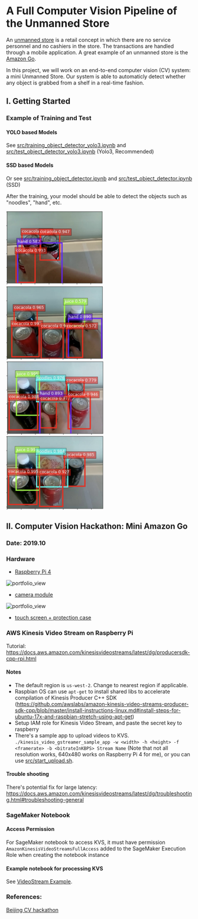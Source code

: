 # A Full Computer Vision Pipeline of the Unmanned Store

An [unmanned store](https://en.wikipedia.org/wiki/Unmanned_store) is a retail concept in which there are no service personnel and no cashiers in the store. The transactions are handled through a mobile application. A great example of an unmanned store is the [Amazon Go](https://www.amazon.com/b/ref=s9_acss_bw_cg_agojwo_1b1_w?node=20931384011&pf_rd_m=ATVPDKIKX0DER&pf_rd_s=merchandised-search-2&pf_rd_r=0JDH7W3PYZE63NJSDS4Z&pf_rd_t=101&pf_rd_p=202bb5f6-3afe-4534-ad20-9eb246c4051a&pf_rd_i=16008589011).

In this project, we will work on an end-to-end computer vision (CV) system: a mini Unmanned Store. Our system is able to automaticly detect whether any object is grabbed from a shelf in a real-time fashion.


## I. Getting Started

### Example of Training and Test


#### YOLO based Models
See [src/training_object_detector_yolo3.ipynb](src/training_object_detector_yolo3.ipynb) and [src/test_object_detector_yolo3.ipynb](src/test_object_detector_yolo3.ipynb) (Yolo3, Recommended)

#### SSD based Models
Or see [src/training_object_detector.ipynb](src/training_object_detector.ipynb) and [src/test_object_detector.ipynb](src/test_object_detector.ipynb) (SSD)

After the training, your model should be able to detect the objects such as "noodles", "hand", etc.

<img height="200" alt="portfolio_view" src="images/demo/demo2.png">
<img height="200" alt="portfolio_view" src="images/demo/demo3.png">
<img height="200" alt="portfolio_view" src="images/demo/demo4.png">
<img height="200" alt="portfolio_view" src="images/demo/demo5.png">






## II. Computer Vision Hackathon: Mini Amazon Go

### Date: 2019.10


### Hardware

- [Raspberry Pi 4](https://www.amazon.com/gp/product/B07TXMDVPQ/ref=ppx_yo_dt_b_asin_title_o00_s00?ie=UTF8&psc=1)

<img height="200" alt="portfolio_view" src="https://user-images.githubusercontent.com/3307514/66869709-c7ce7b00-ef54-11e9-8824-32cbcd40100d.png">

- [camera module](https://www.amazon.com/gp/product/B07PQ63D2S/ref=ppx_yo_dt_b_asin_title_o01_s00?ie=UTF8&psc=1)

<img height="200" alt="portfolio_view" src="https://user-images.githubusercontent.com/3307514/66869685-b8e7c880-ef54-11e9-969c-2ed21178d7ca.png">

- [touch screen + protection case](https://www.amazon.com/gp/product/B07WRV48ZW/ref=ppx_yo_dt_b_asin_title_o01_s00?ie=UTF8&psc=1)

### AWS Kinesis Video Stream on Raspberry Pi

Tutorial: https://docs.aws.amazon.com/kinesisvideostreams/latest/dg/producersdk-cpp-rpi.html

#### Notes

- The default region is `us-west-2`. Change to nearest region if applicable.
- Raspbian OS can use `apt-get` to install shared libs to accelerate compilation of Kinesis Producer C++ SDK (https://github.com/awslabs/amazon-kinesis-video-streams-producer-sdk-cpp/blob/master/install-instructions-linux.md#install-steps-for-ubuntu-17x-and-raspbian-stretch-using-apt-get)
- Setup IAM role for Kinesis Video Stream, and paste the secret key to raspberry
- There's a sample app to upload videos to KVS.
`./kinesis_video_gstreamer_sample_app -w <width> -h <height> -f <framerate> -b <bitrateInKBPS> Stream Name` (Note that not all resolution works, 640x480 works on Raspberry Pi 4 for me), or you can use [src/start_upload.sh](src/start_upload.sh).

#### Trouble shooting

There's potential fix for large latency: https://docs.aws.amazon.com/kinesisvideostreams/latest/dg/troubleshooting.html#troubleshooting-general

### SageMaker Notebook

#### Access Permission

For SageMaker notebook to access KVS, it must have permission `AmazonKinesisVideoStreamsFullAccess` added to the SageMaker Execution Role when creating the notebook instance

#### Example notebook for processing KVS

See [VideoStream Example](src/VideoStream.ipynb).


### References:

[Beijing CV hackathon](https://github.com/hetong007/d2l-1day-cv-hackathon)

